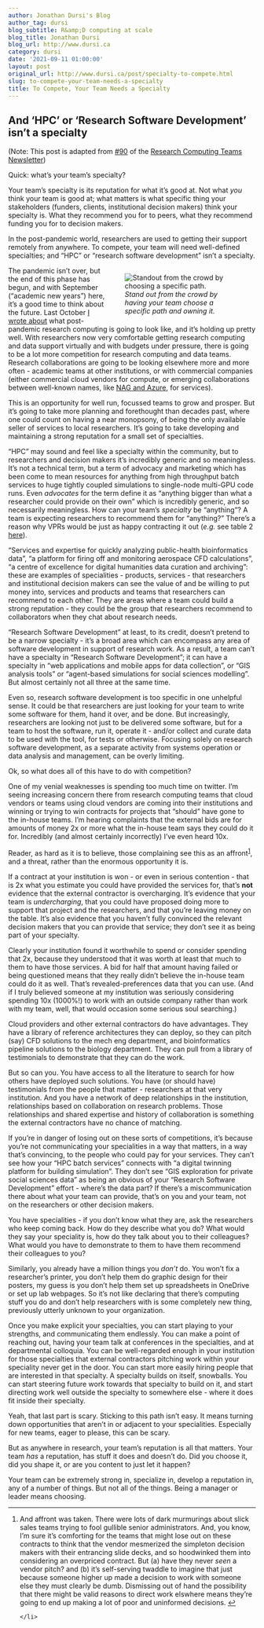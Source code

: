 ```yaml
---
author: Jonathan Dursi's Blog
author_tag: dursi
blog_subtitle: R&amp;D computing at scale
blog_title: Jonathan Dursi
blog_url: http://www.dursi.ca
category: dursi
date: '2021-09-11 01:00:00'
layout: post
original_url: http://www.dursi.ca/post/specialty-to-compete.html
slug: to-compete-your-team-needs-a-specialty
title: To Compete, Your Team Needs a Specialty
---
```


<h2 id="and-hpc-or-research-software-development-isnt-a-specialty">And ‘HPC’ or ‘Research Software Development’ isn’t a specialty</h2>

<p>(Note: This post is adapted from <a href="https://www.researchcomputingteams.org/newsletter_issues/0090">#90</a> of the <a href="https://www.researchcomputingteams.org">Research Computing Teams Newsletter</a>)</p>


<p>Quick: what’s your team’s specialty?</p>


<p>Your team’s specialty is its reputation for what it’s good at. Not what <em>you</em> think your team is good at; what matters is what specific thing your stakeholders (funders, clients, institutional decision makers) think your specialty is. What they recommend you for to peers, what they recommend funding you for to decision makers.</p>


<p>In the post-pandemic world, researchers are used to getting their support remotely from anywhere. To compete, your team will need well-defined specialties; and “HPC” or “research software development” isn’t a specialty.</p>


<figure style="width: 45%; float: right;">
  <img alt="Standout from the crowd by choosing a specific path." src="https://www.dursi.ca/assets/imgs/standout_sm.jpg" />
  <figcaption><i>Stand out from the crowd by having your team choose a specific path and owning it.</i></figcaption>
</figure>

<p>The pandemic isn’t over, but the end of this phase has begun, and with September (“academic new years”) here, it’s a good time to think about the future. Last October <a href="https://www.dursi.ca/post/research-computing-in-the-aftertimes">I wrote about</a> what post-pandemic research computing is going to look like, and it’s holding up pretty well. With researchers now very comfortable getting research computing and data support virtually and with budgets under pressure, there is going to be a lot more competition for research computing and data teams. Research collaborations are going to be looking elsewhere more and more often - academic teams at other institutions, or with commercial companies (either commercial cloud vendors for compute, or emerging collaborations between well-known names, like <a href="https://www.nag.com/news/machine-learning-expertise-new-azure-hpc-ai-collaboration-centre">NAG and Azure</a>, for services).</p>


<p>This is an opportunity for well run, focussed teams to grow and prosper. But it’s going to take more planning and forethought than decades past, where one could count on having a near monopsony, of being the only available seller of services to local researchers. It’s going to take developing and maintaining a strong reputation for a small set of specialties.</p>


<p>“HPC” may sound and feel like a specialty within the community, but to researchers and decision makers it’s incredibly generic and so meaningless. It’s not a technical term, but a term of advocacy and marketing which has been come to mean resources for anything from high throughput batch services to huge tightly coupled simulations to single-node multi-GPU code runs. Even <em>advocates</em> for the term define it as “anything bigger than what a researcher could provide on their own” which is incredibly generic, and so necessarily meaningless. How can your team’s <em>specialty</em> be “anything”? A team is expecting researchers to recommend them for “anything?” There’s a reason why VPRs would be just as happy contracting it out (<em>e.g.</em> see table 2 <a href="https://www.srainternational.org/blogs/srai-jra1/2019/12/09/operational-fiscal-management-of-core-facilities">here</a>).</p>


<p>“Services and expertise for quickly analyzing public-health bioinformatics data”, “a platform for firing off and monitoring aerospace CFD calculations”, “a centre of excellence for digital humanities data curation and archiving”: these are examples of specialities - products, services - that researchers and institutional decision makers can see the value of and be willing to put money into, services and products and teams that researchers can recommend to each other. They are areas where a team could build a strong reputation - they could be the group that researchers recommend to collaborators when they chat about research needs.</p>


<p>“Research Software Development” at least, to its credit, doesn’t pretend to be a narrow specialty - it’s a broad area which can encompass any area of software development in support of research work. As a result, a team can’t have a specialty in “Research Software Development”; it can have a specialty in “web applications and mobile apps for data collection”, or “GIS analysis tools” or “agent-based simulations for social sciences modelling”. But almost certainly not all three at the same time.</p>


<p>Even so, research software development is too specific in one unhelpful sense. It could be that researchers are just looking for your team to write some software for them, hand it over, and be done. But increasingly, researchers are looking not just to be delivered some software, but for a team to host the software, run it, operate it - and/or collect and curate data to be used with the tool, for tests or otherwise. Focusing solely on research software development, as a separate activity from systems operation or data analysis and management, can be overly limiting.</p>


<p>Ok, so what does all of this have to do with competition?</p>


<p>One of my venial weaknesses is spending too much time on twitter. I’m seeing increasing concern there from research computing teams that cloud vendors or teams using cloud vendors are coming into their institutions and winning or trying to win contracts for projects that “should” have gone to the in-house teams. I’m hearing complaints that the external bids are for amounts of money 2x or more what the in-house team says they could do it for. Incredibly (and almost certainly incorrectly) I’ve even heard 10x.</p>


<p>Reader, as hard as it is to believe, those complaining see this as an affront<sup id="fnref:1"><a class="footnote" href="https://www.dursi.ca/feed.xml#fn:1" rel="footnote">1</a></sup>, and a threat, rather than the enormous opportunity it is.</p>


<p>If a contract at your institution is won - or even in serious contention - that is 2x what you estimate you could have provided the services for, that’s <strong>not</strong> evidence that the external contractor is overcharging. It’s evidence that your team is <em>undercharging</em>, that you could have proposed doing more to support that project and the researchers, and that you’re leaving money on the table. It’s also evidence that you haven’t fully convinced the relevant decision makers that you can provide that service; they don’t see it as being part of your specialty.</p>


<p>Clearly your institution found it worthwhile to spend or consider spending that 2x, because they understood that it was worth at least that much to them to have those services. A bid for half that amount having failed or being questioned means that they really didn’t believe the in-house team could do it as well. That’s revealed-preferences data that you can use. (And if I truly believed someone at my institution was seriously considering spending 10x (1000%!) to work with an outside company rather than work with my team, well, that would occasion some serious soul searching.)</p>


<p>Cloud providers and other external contractors do have advantages. They have a library of reference architectures they can deploy, so they can pitch (say) CFD solutions to the mech eng department, and bioinformatics pipeline solutions to the biology department. They can pull from a library of testimonials to demonstrate that they can do the work.</p>


<p>But so can you. You have access to all the literature to search for how others have deployed such solutions. You have (or should have) testimonials from the people that matter - researchers at that very institution. And you have a network of deep relationships in the institution, relationships based on collaboration on research problems. Those relationships and shared expertise and history of collaboration is something the external contractors have no chance of matching.</p>


<p>If you’re in danger of losing out on these sorts of competitions, it’s because you’re not communicating your specialities in a way that matters, in a way that’s convincing, to the people who could pay for your services. They can’t see how your “HPC batch services” connects with “a digital twinning platform for building simulation”. They don’t see “GIS exploration for private social sciences data” as being an obvious of your “Research Software Development” effort - where’s the data part?  If there’s a miscommunication there about what your team can provide, that’s on you and your team, not on the researchers or other decision makers.</p>


<p>You have specialities - if you don’t know what they are, ask the researchers who keep coming back. How do they describe what you do? What would they say your speciality is, how do they talk about you to their colleagues? What would you have to demonstrate to them to have them recommend their colleagues to you?</p>


<p>Similarly, you already have a million things you <em>don’t</em> do.  You won’t fix a researcher’s printer, you don’t help them do graphic design for their posters, my guess is you don’t help them set up spreadsheets in OneDrive or set up lab webpages.  So it’s not like declaring that there’s computing stuff you do and don’t help researchers with is some completely new thing, previously utterly unknown to your organization.</p>


<p>Once you make explicit your specialties, you can start playing to your strengths, and communicating them endlessly. You can make a point of reaching out, having your team talk at conferences in the specialties, and at departmental colloquia. You can be well-regarded enough in your institution for those specialties that external contractors pitching work within your speciality never get in the door. You can start more easily hiring people that are interested in that specialty. A specialty builds on itself, snowballs. You can start steering future work towards that specialty to build on it, and start directing work well outside the specialty to somewhere else - where it does fit inside their specialty.</p>


<p>Yeah, that last part is scary. Sticking to this path isn’t easy. It means turning down opportunities that aren’t in or adjacent to your specialities. Especially for new teams, eager to please, this can be scary.</p>


<p>But as anywhere in research, your team’s reputation is all that matters. Your team <em>has</em> a reputation, has stuff it does and doesn’t do. Did you choose it, did you shape it, or are you content to just let it happen?</p>


<p>Your team can be extremely strong in, specialize in, develop a reputation in, any of a number of things. But not all of the things. Being a manager or leader means choosing.</p>


<hr />
<div class="footnotes">
  <ol>
    <li id="fn:1">
      <p>And affront was taken. There were lots of dark murmurings about slick sales teams trying to fool gullible senior administrators. And, you know, I’m sure it’s comforting for the teams that might lose out on these contracts to think that the vendor mesmerized the simpleton decision makers with their entrancing slide decks, and so hoodwinked them into considering an overpriced contract. But (a) have they never <em>seen</em> a vendor pitch? and (b) it’s self-serving twaddle to imagine that just because someone higher up made a decision to work with someone else they must clearly be dumb. Dismissing out of hand the possibility that there might be valid reasons to direct work elswhere means they’re going to end up making a lot of poor and uninformed decisions. <a class="reversefootnote" href="https://www.dursi.ca/feed.xml#fnref:1">&#8617;</a></p>

    </li>
  </ol>
</div>